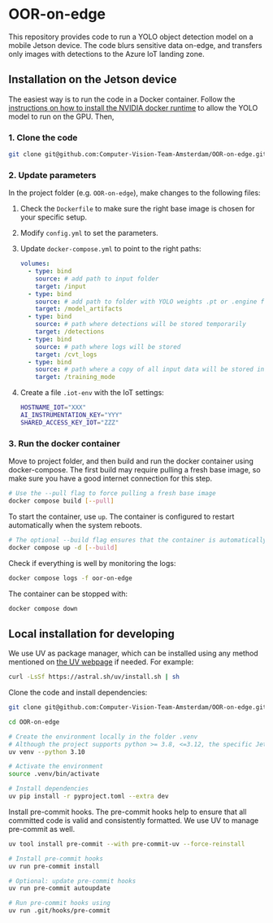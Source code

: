 # OOR-on-edge

This repository provides code to run a YOLO object detection model on a mobile Jetson device. The code blurs sensitive data on-edge, and transfers only images with detections to the Azure IoT landing zone.


## Installation on the Jetson device

The easiest way is to run the code in a Docker container. Follow the [instructions on how to install the NVIDIA docker runtime](https://docs.ultralytics.com/guides/docker-quickstart/#setting-up-docker-with-nvidia-support) to allow the YOLO model to run on the GPU. Then,

### 1. Clone the code

```bash
git clone git@github.com:Computer-Vision-Team-Amsterdam/OOR-on-edge.git
```

### 2. Update parameters

In the project folder (e.g. `OOR-on-edge`), make changes to the following files:

1. Check the `Dockerfile` to make sure the right base image is chosen for your specific setup.
1. Modify `config.yml` to set the parameters.
1. Update `docker-compose.yml` to point to the right paths:

    ```yaml
    volumes:
      - type: bind
        source: # add path to input folder
        target: /input
      - type: bind
        source: # add path to folder with YOLO weights .pt or .engine file
        target: /model_artifacts
      - type: bind
        source: # path where detections will be stored temporarily
        target: /detections
      - type: bind
        source: # path where logs will be stored
        target: /cvt_logs
      - type: bind
        source: # path where a copy of all input data will be stored in case training_mode is activated in the config.yml
        target: /training_mode
    ```
1. Create a file `.iot-env` with the IoT settings:

    ```bash
    HOSTNAME_IOT="XXX"
    AI_INSTRUMENTATION_KEY="YYY"
    SHARED_ACCESS_KEY_IOT="ZZZ"
    ```

### 3. Run the docker container

Move to project folder, and then build and run the docker container using docker-compose. The first build may require pulling a fresh base image, so make sure you have a good internet connection for this step.

```bash
# Use the --pull flag to force pulling a fresh base image
docker compose build [--pull]
```

To start the container, use `up`. The container is configured to restart automatically when the system reboots. 

```bash
# The optional --build flag ensures that the container is automatically re-created on code or config changes before running.
docker compose up -d [--build]
```

Check if everything is well by monitoring the logs:

```bash
docker compose logs -f oor-on-edge
```

The container can be stopped with:

```bash
docker compose down
```


## Local installation for developing

We use UV as package manager, which can be installed using any method mentioned on [the UV webpage](https://docs.astral.sh/uv/getting-started/installation/) if needed. For example:

```bash
curl -LsSf https://astral.sh/uv/install.sh | sh
```

Clone the code and install dependencies:

```bash
git clone git@github.com:Computer-Vision-Team-Amsterdam/OOR-on-edge.git

cd OOR-on-edge

# Create the environment locally in the folder .venv
# Although the project supports python >= 3.8, <=3.12, the specific Jetson device might require python 3.10 (or even 3.8)
uv venv --python 3.10 

# Activate the environment
source .venv/bin/activate 

# Install dependencies
uv pip install -r pyproject.toml --extra dev
```

Install pre-commit hooks. The pre-commit hooks help to ensure that all committed code is valid and consistently formatted. We use UV to manage pre-commit as well.

```bash
uv tool install pre-commit --with pre-commit-uv --force-reinstall

# Install pre-commit hooks
uv run pre-commit install

# Optional: update pre-commit hooks
uv run pre-commit autoupdate

# Run pre-commit hooks using
uv run .git/hooks/pre-commit
```

